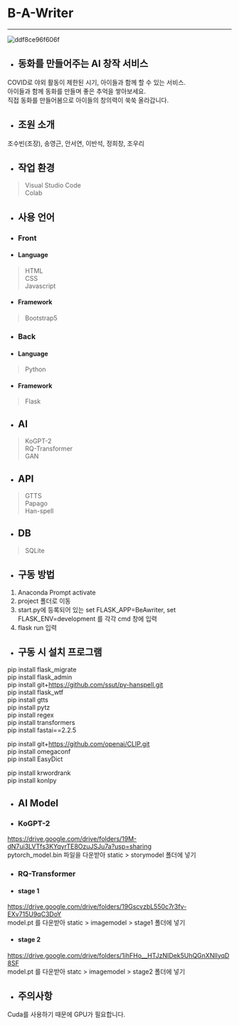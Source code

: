 # B-A-Writer
***
![ddf8ce96f606f](https://user-images.githubusercontent.com/28862384/167321907-3f9d3edc-aeed-4135-9b70-932274ce853c.jpg)
+ ## 동화를 만들어주는 AI 창작 서비스
COVID로 야외 활동이 제한된 시기, 아이들과 함께 할 수 있는 서비스.<br>
아이들과 함께 동화를 만들며 좋은 추억을 쌓아보세요.<br>
직접 동화를 만들어봄으로 아이들의 창의력이 쑥쑥 올라갑니다.

+ ## 조원 소개
조수빈(조장), 송영근, 안서연, 이반석, 정희창, 조우리

+ ## 작업 환경
> Visual Studio Code <br> Colab

+ ## 사용 언어
+ ### Front
+ #### Language
> HTML <br> CSS <br> Javascript
+ #### Framework
> Bootstrap5

+ ### Back
+ #### Language
> Python
+ #### Framework
> Flask

+ ## AI
> KoGPT-2 <br> RQ-Transformer <br> GAN

+ ## API
> GTTS <br> Papago <br> Han-spell

+ ## DB
> SQLite

+ ## 구동 방법
1. Anaconda Prompt activate <br>
2. project 폴더로 이동 <br>
3. start.py에 등록되어 있는 set FLASK_APP=BeAwriter, set FLASK_ENV=development 를 각각 cmd 창에 입력<br>
4. flask run 입력

+ ## 구동 시 설치 프로그램
pip install flask_migrate <br>
pip install flask_admin<br>
pip install git+https://github.com/ssut/py-hanspell.git<br>
pip install flask_wtf<br>
pip install gtts<br>
pip install pytz<br>
pip install regex<br>
pip install transformers<br>
pip install fastai==2.2.5<br>

pip install git+https://github.com/openai/CLIP.git<br>
pip install omegaconf<br>
pip install EasyDict<br>

pip install krwordrank<br>
pip install konlpy<br>

+ ## AI Model
+ ### KoGPT-2
https://drive.google.com/drive/folders/19M-dN7ui3LVTfs3KYqyrTE8OzuJSJu7a?usp=sharing <br>
pytorch_model.bin 파일을 다운받아 static > storymodel 폴더에 넣기

+ ### RQ-Transformer
+ #### stage 1
https://drive.google.com/drive/folders/19GscvzbL550c7r3fv-EXv715U9qC3DoY <br>
model.pt 를 다운받아 static > imagemodel > stage1 폴더에 넣기

+ #### stage 2
https://drive.google.com/drive/folders/1ihFHo__HTJzNIDek5UhQGnXNlIyqD8SF <br>
model.pt 를 다운받아 statc > imagemodel > stage2 폴더에 넣기

+ ## 주의사항
Cuda를 사용하기 때문에 GPU가 필요합니다.

